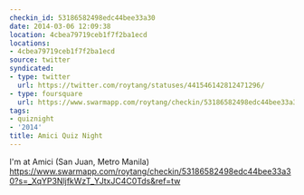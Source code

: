 ```yaml
---
checkin_id: 53186582498edc44bee33a30
date: 2014-03-06 12:09:38
location: 4cbea79719ceb1f7f2ba1ecd
locations:
- 4cbea79719ceb1f7f2ba1ecd
source: twitter
syndicated:
- type: twitter
  url: https://twitter.com/roytang/statuses/441546142812471296/
- type: foursquare
  url: https://www.swarmapp.com/roytang/checkin/53186582498edc44bee33a30
tags:
- quiznight
- '2014'
title: Amici Quiz Night
---
```


I'm at Amici (San Juan, Metro Manila) https://www.swarmapp.com/roytang/checkin/53186582498edc44bee33a30?s=_XqYP3NljfkWzT_YJtxJC4C0Tds&ref=tw